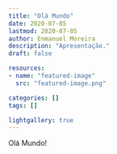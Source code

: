 ```yaml
---
title: "Olá Mundo"
date: 2020-07-05
lastmod: 2020-07-05
author: Enmanuel Moreira
description: "Apresentação."
draft: false

resources:
- name: "featured-image"
  src: "featured-image.png"

categories: []
tags: []

lightgallery: true
---
```


Olá Mundo!
